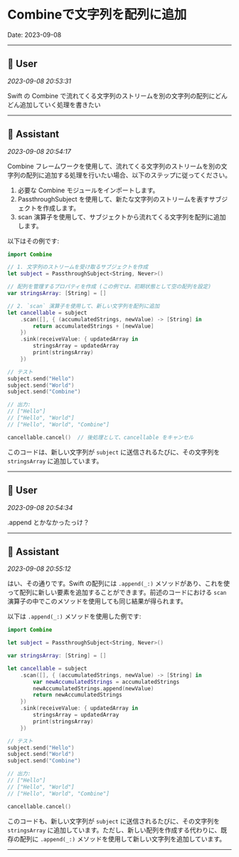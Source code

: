 # Combineで文字列を配列に追加

Date: 2023-09-08

---

## 👤 User
*2023-09-08 20:53:31*

Swift の Combine で流れてくる文字列のストリームを別の文字列の配列にどんどん追加していく処理を書きたい

---

## 🤖 Assistant
*2023-09-08 20:54:17*

Combine フレームワークを使用して、流れてくる文字列のストリームを別の文字列の配列に追加する処理を行いたい場合、以下のステップに従ってください。

1. 必要な Combine モジュールをインポートします。
2. PassthroughSubject を使用して、新たな文字列のストリームを表すサブジェクトを作成します。
3. scan 演算子を使用して、サブジェクトから流れてくる文字列を配列に追加します。

以下はその例です:

```swift
import Combine

// 1. 文字列のストリームを受け取るサブジェクトを作成
let subject = PassthroughSubject<String, Never>()

// 配列を管理するプロパティを作成 (この例では、初期状態として空の配列を設定)
var stringsArray: [String] = []

// 2. `scan` 演算子を使用して、新しい文字列を配列に追加
let cancellable = subject
    .scan([], { (accumulatedStrings, newValue) -> [String] in
        return accumulatedStrings + [newValue]
    })
    .sink(receiveValue: { updatedArray in
        stringsArray = updatedArray
        print(stringsArray)
    })

// テスト
subject.send("Hello")
subject.send("World")
subject.send("Combine")

// 出力:
// ["Hello"]
// ["Hello", "World"]
// ["Hello", "World", "Combine"]

cancellable.cancel()  // 後処理として、cancellable をキャンセル
```

このコードは、新しい文字列が `subject` に送信されるたびに、その文字列を `stringsArray` に追加しています。

---

## 👤 User
*2023-09-08 20:54:34*

.append とかなかったっけ？

---

## 🤖 Assistant
*2023-09-08 20:55:12*

はい、その通りです。Swift の配列には `.append(_:)` メソッドがあり、これを使って配列に新しい要素を追加することができます。前述のコードにおける `scan` 演算子の中でこのメソッドを使用しても同じ結果が得られます。

以下は `.append(_:)` メソッドを使用した例です:

```swift
import Combine

let subject = PassthroughSubject<String, Never>()

var stringsArray: [String] = []

let cancellable = subject
    .scan([], { (accumulatedStrings, newValue) -> [String] in
        var newAccumulatedStrings = accumulatedStrings
        newAccumulatedStrings.append(newValue)
        return newAccumulatedStrings
    })
    .sink(receiveValue: { updatedArray in
        stringsArray = updatedArray
        print(stringsArray)
    })

// テスト
subject.send("Hello")
subject.send("World")
subject.send("Combine")

// 出力:
// ["Hello"]
// ["Hello", "World"]
// ["Hello", "World", "Combine"]

cancellable.cancel()
```

このコードも、新しい文字列が `subject` に送信されるたびに、その文字列を `stringsArray` に追加しています。ただし、新しい配列を作成する代わりに、既存の配列に `.append(_:)` メソッドを使用して新しい文字列を追加しています。

---
